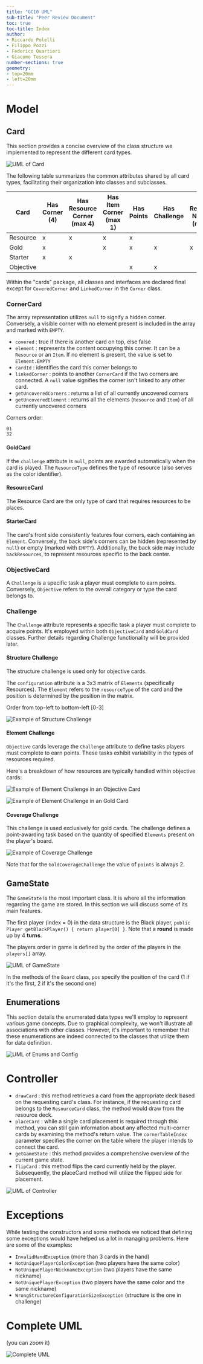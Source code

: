 ```yaml
---
title: "GC10 UML"
sub-title: "Peer Review Document"
toc: true
toc-title: Index
author:
- Riccardo Polelli
- Filippo Pozzi
- Federico Quartieri
- Giacomo Tessera
number-sections: true
geometry:
- top=20mm
- left=20mm
---
```


# Model 

## Card

This section provides a concise overview of the class structure we implemented to represent the different card types.

![UML of Card](img/card.svg)

The following table summarizes the common attributes shared by all card types, facilitating their organization into classes and subclasses.

| Card      | Has Corner (4) | Has Resource Corner (max 4) | Has Item Corner (max 1) | Has Points | Has Challenge | Has Resource Needed (max 5) | Has Back Resource |
|-----------|----------------|-----------------------------|-------------------------|------------|---------------|-----------------------------|-------------------| 
| Resource  | x              | x                           | x                       | x          |               |                             | x                 | 
| Gold      | x              |                             | x                       | x          | x             | x                           | x                 |
| Starter   | x              | x                           |                         |            |               |                             | x (max 3)         |
| Objective |                |                             |                         | x          | x             |                             |                   |  

Within the "cards" package, all classes and interfaces are declared final except for `CoveredCorner` and `LinkedCorner` in the `Corner` class.

### CornerCard

The array representation utilizes `null` to signify a hidden corner. 
Conversely, a visible corner with no element present is included in the array and marked with `EMPTY`.

- `covered` : true if there is another card on top, else false
- `element` : represents the content occupying this corner. It can be a `Resource` or an `Item`. If no element is present, the value is set to `Element.EMPTY`
- `cardId` : identifies the card this corner belongs to
- `linkedCorner` : points to another `CornerCard` if the two corners are connected. A `null` value signifies the corner isn't linked to any other card.
- `getUncoveredCorners` : returns a list of all currently uncovered corners
- `getUncoveredElement` : returns all the elements (`Resource` and `Item`) of all currently uncovered corners

Corners order:

```
01  
32
```

#### GoldCard

If the `challenge` attribute is `null`, points are awarded automatically when the card is played.
The `ResourceType` defines the type of resource (also serves as the color identifier).

#### ResourceCard

The Resource Card are the only type of card that requires resources to be places.

#### StarterCard

The card's front side consistently features four corners, each containing an `Element`. 
Conversely, the back side's corners can be hidden (represented by `null`) or empty (marked with `EMPTY`). 
Additionally, the back side may include `backResources`, to represent resources specific to the back center.

### ObjectiveCard

A `Challenge` is a specific task a player must complete to earn points. 
Conversely, `Objective` refers to the overall category or type the card belongs to.

### Challenge

The `Challenge` attribute represents a specific task a player must complete to acquire points. 
It's employed within both `ObjectiveCard` and `GoldCard` classes. 
Further details regarding Challenge functionality will be provided later.

#### Structure Challenge

The structure challenge is used only for objective cards.

The `configuration` attribute is a 3x3 matrix of `Elements` (specifically Resources).
The `Element` refers to the `resourceType` of the card and the position is determined by the position in the matrix.

Order from top-left to bottom-left \[0-3\]

![Example of Structure Challenge](./img/structure.png)

#### Element Challenge

`Objective` cards leverage the `Challenge` attribute to define tasks players must complete to earn points. 
These tasks exhibit variability in the types of resources required. 

Here's a breakdown of how resources are typically handled within objective cards:

![Example of Element Challenge in an Objective Card](./img/element-obj.png)

![Example of Element Challenge in an Gold Card](img/element-gold.png)

#### Coverage Challenge

This challenge is used exclusively for gold cards.
The challenge defines a point-awarding task based on the quantity of specified `Elements` present on the player's board.

![Example of Coverage Challenge](img/coverage.png) 

Note that for the `GoldCoverageChallenge` the value of `points` is always 2.

## GameState 

The `GameState` is the most important class. It is where all the information regarding the game are stored. In this section we will discuss some of its main features.

The first player (index = 0) in the data structure is the Black player, `public Player getBlackPlayer() { return player[0] }`. 
Note that a **round** is made up by 4 **turns**.

The players order in game is defined by the order of the players in the `players[]` array.

![UML of GameState](img/gamestate.svg)

In the methods of the `Board` class, `pos` specify the position of the card (1 if it's the first, 2 if it's the second one)

## Enumerations

This section details the enumerated data types we'll employ to represent various game concepts. 
Due to graphical complexity, we won't illustrate all associations with other classes. 
However, it's important to remember that these enumerations are indeed connected to the classes that utilize them for data definition.

![UML of Enums and Config](img/enums.svg)

# Controller

- `drawCard` : this method retrieves a card from the appropriate deck based on the requesting card's class. For instance, if the requesting card belongs to the `ResourceCard` class, the method would draw from the resource deck.
- `placeCard` : while a single card placement is required through this method, you can still gain information about any affected multi-corner cards by examining the method's return value. The `cornerTableIndex` parameter specifies the corner on the table where the player intends to connect the card.
- `getGameState` : this method provides a comprehensive overview of the current game state.
- `flipCard` : this method flips the card currently held by the player. Subsequently, the placeCard method will utilize the flipped side for placement.

![UML of Controller](img/controller.svg)

# Exceptions

While testing the constructors and some methods we noticed that defining some exceptions would have helped us a lot in managing problems. Here are some of the examples:

- `InvalidHandException` (more than 3 cards in the hand)
- `NotUniquePlayerColorException` (two players have the same color)
- `NotUniquePlayerNicknameException` (two players have the same nickname)
- `NotUniquePlayerException` (two players have the same color and the same nickname)
- `WrongStructureConfigurationSizeException` (structure is the one in challenge)

# Complete UML

(you can *zoom* it)

![Complete UML](img/complete.svg)
